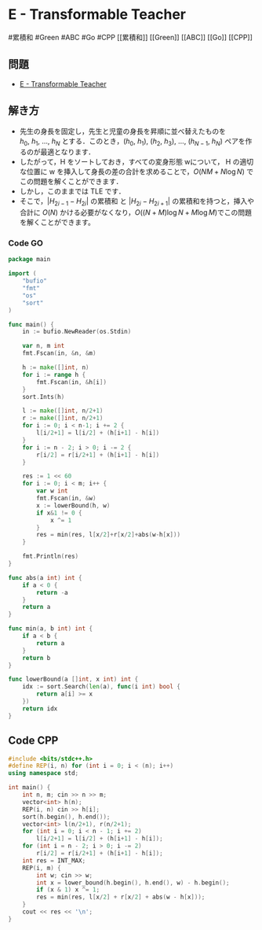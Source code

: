 # E - Transformable Teacher
#累積和 #Green #ABC #Go #CPP 
[[累積和]] [[Green]] [[ABC]] [[Go]] [[CPP]]

## 問題
- [E - Transformable Teacher](https://atcoder.jp/contests/abc181/tasks/abc181_e)

## 解き方
- 先生の身長を固定し，先生と児童の身長を昇順に並べ替えたものを $h_0,\ h_1,\ …,\ h_N$ とする．このとき，$(h_0,\ h_1),\ (h_2,\ h_3),\ … ,\ (h_{N−1},\ h_N)$ ペアを作るのが最適となります．
- したがって，H をソートしておき，すべての変身形態 wについて， H の適切な位置に w を挿入して身長の差の合計を求めることで，$O(NM + N\log N)$ でこの問題を解くことができます．
- しかし，このままでは TLE です．
- そこで，$| H_{2i−1} − H_{2i} |$ の累積和 と $| H_{2 i} − H_{2 i + 1} |$ の累積和を持つと，挿入や合計に $O(N)$ かける必要がなくなり，$O((N+M)\log N + M\log M)$でこの問題を解くことができます。

### Code GO
```go
package main

import (
	"bufio"
	"fmt"
	"os"
	"sort"
)

func main() {
	in := bufio.NewReader(os.Stdin)

	var n, m int
	fmt.Fscan(in, &n, &m)

	h := make([]int, n)
	for i := range h {
		fmt.Fscan(in, &h[i])
	}
	sort.Ints(h)

	l := make([]int, n/2+1)
	r := make([]int, n/2+1)
	for i := 0; i < n-1; i += 2 {
		l[i/2+1] = l[i/2] + (h[i+1] - h[i])
	}
	for i := n - 2; i > 0; i -= 2 {
		r[i/2] = r[i/2+1] + (h[i+1] - h[i])
	}

	res := 1 << 60
	for i := 0; i < m; i++ {
		var w int
		fmt.Fscan(in, &w)
		x := lowerBound(h, w)
		if x&1 != 0 {
			x ^= 1
		}
		res = min(res, l[x/2]+r[x/2]+abs(w-h[x]))
	}

	fmt.Println(res)
}

func abs(a int) int {
	if a < 0 {
		return -a
	}
	return a
}

func min(a, b int) int {
	if a < b {
		return a
	}
	return b
}

func lowerBound(a []int, x int) int {
	idx := sort.Search(len(a), func(i int) bool {
		return a[i] >= x
	})
	return idx
}
```

## Code CPP
```c++
#include <bits/stdc++.h>
#define REP(i, n) for (int i = 0; i < (n); i++)
using namespace std;

int main() {
	int n, m; cin >> n >> m;
	vector<int> h(n);
	REP(i, n) cin >> h[i];
	sort(h.begin(), h.end());
	vector<int> l(n/2+1), r(n/2+1);
	for (int i = 0; i < n - 1; i += 2)
		l[i/2+1] = l[i/2] + (h[i+1] - h[i]);
	for (int i = n - 2; i > 0; i -= 2)
		r[i/2] = r[i/2+1] + (h[i+1] - h[i]);
	int res = INT_MAX;
	REP(i, m) {
		int w; cin >> w;
		int x = lower_bound(h.begin(), h.end(), w) - h.begin();
		if (x & 1) x ^= 1;
		res = min(res, l[x/2] + r[x/2] + abs(w - h[x]));
	}
	cout << res << '\n';
}
```